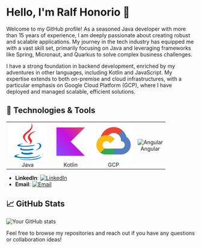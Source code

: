 
# Hello, I'm Ralf Honorio 👋

Welcome to my GitHub profile! As a seasoned Java developer with more than 15 years of experience, I am deeply passionate about creating robust and scalable applications. My journey in the tech industry has equipped me with a vast skill set, primarily focusing on Java and leveraging frameworks like Spring, Micronaut, and Quarkus to solve complex business challenges. 

I have a strong foundation in backend development, enriched by my adventures in other languages, including Kotlin and JavaScript. My expertise extends to both on-premise and cloud infrastructures, with a particular emphasis on Google Cloud Platform (GCP), where I have deployed and managed scalable, efficient solutions.

## 🔧 Technologies & Tools
<table>
  <tr>
    <td align="center">
      <img alt="Java" src="https://raw.githubusercontent.com/devicons/devicon/master/icons/java/java-original.svg" width="100" height="100"/>
      <br />Java
    </td>
    <td align="center">
      <img alt="Kotlin" src="https://raw.githubusercontent.com/devicons/devicon/master/icons/kotlin/kotlin-original.svg" width="100" height="100"/>
      <br />Kotlin
    </td>
    <td align="center">
      <img alt="GCP" src="https://raw.githubusercontent.com/devicons/devicon/master/icons/googlecloud/googlecloud-original.svg" width="100" height="100"/>
      <br />GCP
    </td>
    <td align="center">
      <img alt="Angular" src="https://upload.wikimedia.org/wikipedia/commons/c/cf/Angular_full_color_logo.svg" width="100" height="100"/>
      <br />Angular
    </td>
  </tr>
</table>

- **LinkedIn**: [![LinkedIn](https://example.com/linkedin-emoji.png)](https://linkedin.com/in/yourprofile)
- **Email**: [![Email](https://example.com/email-emoji.png)](mailto:your.email@example.com)


## 📈 GitHub Stats

![Your GitHub stats](https://github-readme-stats.vercel.app/api?username=yourusername&show_icons=true&theme=tokyonight)


Feel free to browse my repositories and reach out if you have any questions or collaboration ideas!
